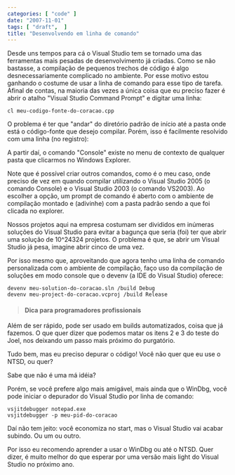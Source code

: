 ```yaml
---
categories: [ "code" ]
date: "2007-11-01"
tags: [ "draft",  ]
title: "Desenvolvendo em linha de comando"
---
```

Desde uns tempos para cá o Visual Studio tem se tornado uma das ferramentas mais pesadas de desenvolvimento já criadas. Como se não bastasse, a compilação de pequenos trechos de código é algo desnecessariamente complicado no ambiente. Por esse motivo estou ganhando o costume de usar a linha de comando para esse tipo de tarefa. Afinal de contas,  na maioria das  vezes a única coisa que eu preciso fazer é abrir o atalho "Visual Studio Command Prompt" e digitar uma linha:

    
    cl meu-codigo-fonte-do-coracao.cpp

O problema é ter que "andar" do diretório padrão de início até a pasta onde está o código-fonte que desejo compilar. Porém, isso é facilmente resolvido com uma linha (no registro):

A partir daí, o comando "Console" existe no menu de contexto de qualquer pasta que clicarmos no Windows Explorer.

Note que é possível criar outros comandos, como é o meu caso, onde preciso de vez em quando compilar utilizando o Visual Studio 2005 (o comando Console) e o Visual Studio 2003 (o comando VS2003). Ao escolher a opção, um prompt de comando é aberto com o ambiente de compilação montado e (adivinhe) com a pasta padrão sendo a que foi clicada no explorer.

Nossos projetos aqui na empresa costumam ser divididos em inúmeras soluções do Visual Studio para evitar a bagunça que seria (foi) ter que abrir uma solução de 10^24324 projetos. O problema é que, se abrir um Visual Studio já pesa, imagine abrir cinco de uma vez.

Por isso mesmo que, aproveitando que agora tenho uma linha de comando personalizada com o ambiente de compilação, faço uso da compilação de soluções em modo console que o devenv (a IDE do Visual Studio) oferece:

    
    devenv meu-solution-do-coracao.sln /build Debug
    devenv meu-project-do-coracao.vcproj /build Release

> 
> #### Dica para programadores profissionais
> 
Além de ser rápido, pode ser usado em builds automatizados, coisa que já fazemos. O que quer dizer que podemos matar os itens 2 e 3 do teste do Joel, nos deixando um passo mais próximo do purgatório.

Tudo bem, mas eu preciso depurar o código! Você não quer que eu use o NTSD, ou quer?

Sabe que não é uma má idéia?

Porém, se você prefere algo mais amigável, mais ainda que o WinDbg, você pode iniciar o depurador do Visual Studio por linha de comando:

    
    vsjitdebugger notepad.exe
    vsjitdebugger -p meu-pid-do-coracao

Daí não tem jeito: você economiza no start, mas o Visual Studio vai acabar subindo. Ou um ou outro.

Por isso eu recomendo aprender a usar o WinDbg ou até o NTSD. Quer dizer, é muito melhor do que esperar por uma versão mais light do Visual Studio no próximo ano.
